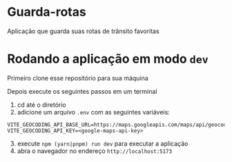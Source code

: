 # Guarda-rotas

Aplicação que guarda suas rotas de trânsito favoritas

# Rodando a aplicação em modo `dev`

Primeiro clone esse repositório para sua máquina

Depois execute os seguintes passos em um terminal

1. cd até o diretório
1. adicione um arquivo `.env` com as seguintes variáveis:
  ```
  VITE_GEOCODING_API_BASE_URL=https://maps.googleapis.com/maps/api/geocode/json
  VITE_GEOCODING_API_KEY=<google-maps-api-key>
  ```
3. execute `npm (yarn|pnpm) run dev` para executar a aplicação
3. abra o navegador no endereço `http://localhost:5173`
